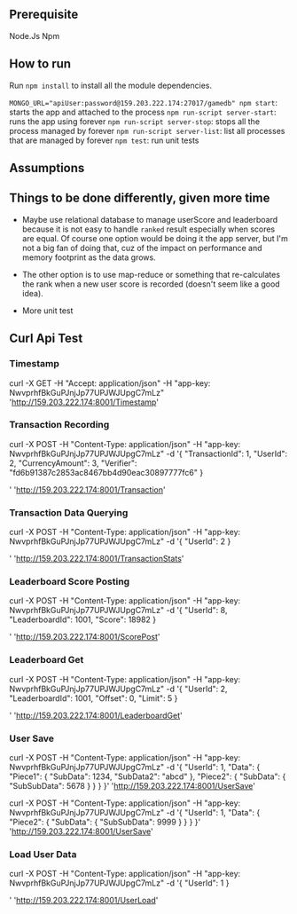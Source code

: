 ## Prerequisite
Node.Js
Npm

## How to run 
Run `npm install` to install all the module dependencies. 


`MONGO_URL="apiUser:password@159.203.222.174:27017/gamedb" npm start`: starts the app and attached to the process
`npm run-script server-start`: runs the app using forever
`npm run-script server-stop`: stops all the process managed by forever
`npm run-script server-list`: list all processes that are managed by forever
`npm test`: run unit tests

## Assumptions


## Things to be done differently, given more time

- Maybe use relational database to manage userScore and leaderboard because it is
not easy to handle `ranked` result especially when scores are equal. Of course 
one option would be doing it the app server, but I'm not a big fan of doing that,
cuz of the impact on performance and memory footprint as the data grows.

- The other option is to use map-reduce or something that re-calculates the rank 
when a new user score is recorded (doesn't seem like a good idea).

- More unit test


## Curl Api Test


### Timestamp
curl -X GET -H "Accept: application/json" -H "app-key: NwvprhfBkGuPJnjJp77UPJWJUpgC7mLz" 'http://159.203.222.174:8001/Timestamp'

### Transaction Recording
curl -X POST -H "Content-Type: application/json" -H "app-key: NwvprhfBkGuPJnjJp77UPJWJUpgC7mLz" -d '{
    "TransactionId": 1,
    "UserId": 2,
    "CurrencyAmount": 3,
    "Verifier": "fd6b91387c2853ac8467bb4d90eac30897777fc6"
}

' 'http://159.203.222.174:8001/Transaction'

### Transaction Data Querying
curl -X POST -H "Content-Type: application/json" -H "app-key: NwvprhfBkGuPJnjJp77UPJWJUpgC7mLz" -d '{
    "UserId": 2
}

' 'http://159.203.222.174:8001/TransactionStats'


### Leaderboard Score Posting
curl -X POST -H "Content-Type: application/json" -H "app-key: NwvprhfBkGuPJnjJp77UPJWJUpgC7mLz" -d '{
    "UserId": 8,
    "LeaderboardId": 1001,
    "Score": 18982
}

' 'http://159.203.222.174:8001/ScorePost'

### Leaderboard Get
curl -X POST -H "Content-Type: application/json" -H "app-key: NwvprhfBkGuPJnjJp77UPJWJUpgC7mLz" -d '{
    "UserId": 2,
    "LeaderboardId": 1001,
    "Offset": 0,
    "Limit": 5
}

' 'http://159.203.222.174:8001/LeaderboardGet'

### User Save

curl -X POST -H "Content-Type: application/json" -H "app-key: NwvprhfBkGuPJnjJp77UPJWJUpgC7mLz" -d '{
    "UserId": 1,
    "Data": {
        "Piece1": {
            "SubData": 1234,
            "SubData2": "abcd"
        },
        "Piece2": {
            "SubData": {
                "SubSubData": 5678
            }
        }
    }
}' 'http://159.203.222.174:8001/UserSave'

curl -X POST -H "Content-Type: application/json" -H "app-key: NwvprhfBkGuPJnjJp77UPJWJUpgC7mLz" -d '{
    "UserId": 1,
    "Data": {
        "Piece2": {
            "SubData": {
                "SubSubData": 9999
            }
        }
    }
}' 'http://159.203.222.174:8001/UserSave'

### Load User Data

curl -X POST -H "Content-Type: application/json" -H "app-key: NwvprhfBkGuPJnjJp77UPJWJUpgC7mLz" -d '{
    "UserId": 1
}

' 'http://159.203.222.174:8001/UserLoad'
